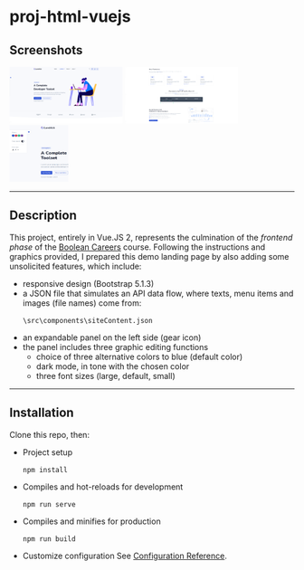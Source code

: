 # proj-html-vuejs
## Screenshots
<img src="Instructions and graphics/graphics/screen1.png" width="200" height="100">
<img src="Instructions and graphics/graphics/screen2.png" width="200" height="100">
<img src="Instructions and graphics/graphics/screen3.png" width="104" height="100">
<hr>

## Description
This project, entirely in Vue.JS 2, represents the culmination of the *frontend phase* of the [Boolean Careers](https://boolean.careers/corso/full-stack-web-developer) course.
Following the instructions and graphics provided, I prepared this demo landing page by also adding some unsolicited features, which include:
- responsive design (Bootstrap 5.1.3)
- a JSON file that simulates an API data flow, where texts, menu items and images (file names) come from:
   ```
   \src\components\siteContent.json
   ```
- an expandable panel on the left side (gear icon)
- the panel includes three graphic editing functions
   - choice of three alternative colors to blue (default color)
   - dark mode, in tone with the chosen color
   - three font sizes (large, default, small)

<hr>

## Installation
Clone this repo, then:

- Project setup
   ```
   npm install
   ```

- Compiles and hot-reloads for development
   ```
   npm run serve
   ```

- Compiles and minifies for production
   ```
   npm run build
   ```

- Customize configuration
   See [Configuration Reference](https://cli.vuejs.org/config/).